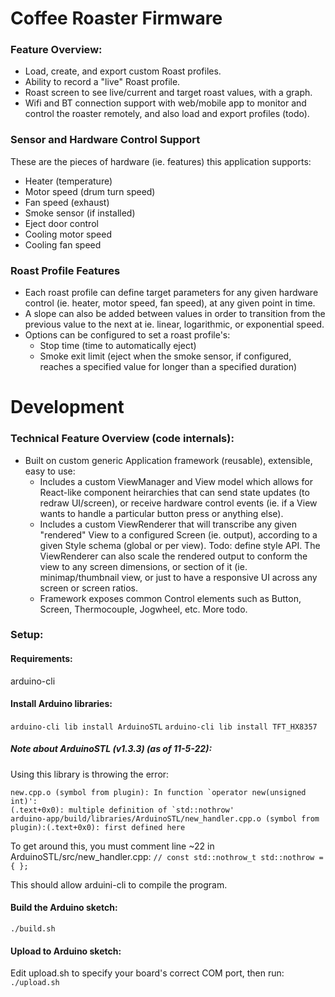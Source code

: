 # Coffee Roaster Firmware

### Feature Overview:
* Load, create, and export custom Roast profiles.
* Ability to record a "live" Roast profile.
* Roast screen to see live/current and target roast values, with a graph.
* Wifi and BT connection support with web/mobile app to monitor and control the roaster remotely, and also load and export profiles (todo).

### Sensor and Hardware Control Support
These are the pieces of hardware (ie. features) this application supports:
* Heater (temperature)
* Motor speed (drum turn speed)
* Fan speed (exhaust)
* Smoke sensor (if installed)
* Eject door control
* Cooling motor speed
* Cooling fan speed

### Roast Profile Features
* Each roast profile can define target parameters for any given hardware control (ie. heater, motor speed, fan speed), at any given point in time.
* A slope can also be added between values in order to transition from the previous value to the next at ie. linear, logarithmic, or exponential speed.
* Options can be configured to set a roast profile's:
    * Stop time (time to automatically eject)
    * Smoke exit limit (eject when the smoke sensor, if configured, reaches a specified value for longer than a specified duration)


# Development

### Technical Feature Overview (code internals):
* Built on custom generic Application framework (reusable), extensible, easy to use:
    * Includes a custom ViewManager and View model which allows for React-like component heirarchies that can send state updates (to redraw UI/screen), or receive hardware control events (ie. if a View wants to handle a particular button press or anything else).
    * Includes a custom ViewRenderer that will transcribe any given "rendered" View to a configured Screen (ie. output), according to a given Style schema (global or per view). Todo: define style API. The ViewRenderer can also scale the rendered output to conform the view to any screen dimensions, or section of it (ie. minimap/thumbnail view, or just to have a responsive UI across any screen or screen ratios.
    * Framework exposes common Control elements such as Button, Screen, Thermocouple, Jogwheel, etc. More todo.

### Setup:

#### Requirements:
arduino-cli

#### Install Arduino libraries:
`arduino-cli lib install ArduinoSTL`
`arduino-cli lib install TFT_HX8357`

##### Note about ArduinoSTL (v1.3.3) (as of 11-5-22):
Using this library is throwing the error:
```
new.cpp.o (symbol from plugin): In function `operator new(unsigned int)':
(.text+0x0): multiple definition of `std::nothrow'
arduino-app/build/libraries/ArduinoSTL/new_handler.cpp.o (symbol from plugin):(.text+0x0): first defined here
```
To get around this, you must comment line ~22 in ArduinoSTL/src/new_handler.cpp:
`// const std::nothrow_t std::nothrow = { };`

This should allow arduini-cli to compile the program.


#### Build the Arduino sketch:
`./build.sh`

#### Upload to Arduino sketch:
Edit upload.sh to specify your board's correct COM port, then run:
`./upload.sh`
